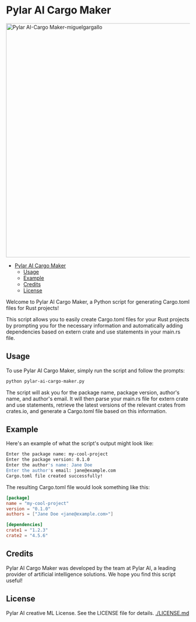 # Pylar AI Cargo Maker

<img width="640" alt="Pylar AI-Cargo Maker-miguelgargallo" src="https://user-images.githubusercontent.com/5947268/210122458-e209926f-4ae9-4b5e-ab0a-72c24783cfce.png">

- [Pylar AI Cargo Maker](#pylar-ai-cargo-maker)
  - [Usage](#usage)
  - [Example](#example)
  - [Credits](#credits)
  - [License](#license)

Welcome to Pylar AI Cargo Maker, a Python script for generating Cargo.toml files for Rust projects!

This script allows you to easily create Cargo.toml files for your Rust projects by prompting you for the necessary information and automatically adding dependencies based on extern crate and use statements in your main.rs file.

## Usage

To use Pylar AI Cargo Maker, simply run the script and follow the prompts:

```bash
python pylar-ai-cargo-maker.py
```

The script will ask you for the package name, package version, author's name, and author's email. It will then parse your main.rs file for extern crate and use statements, retrieve the latest versions of the relevant crates from crates.io, and generate a Cargo.toml file based on this information.

## Example

Here's an example of what the script's output might look like:

```bash
Enter the package name: my-cool-project
Enter the package version: 0.1.0
Enter the author's name: Jane Doe
Enter the author's email: jane@example.com
Cargo.toml file created successfully!
```

The resulting Cargo.toml file would look something like this:

```toml
[package]
name = "my-cool-project"
version = "0.1.0"
authors = ["Jane Doe <jane@example.com>"]

[dependencies]
crate1 = "1.2.3"
crate2 = "4.5.6"
```

## Credits

Pylar AI Cargo Maker was developed by the team at Pylar AI, a leading provider of artificial intelligence solutions. We hope you find this script useful!

## License

Pylar AI creative ML License. See the LICENSE file for details. [./LICENSE.md](https://github.com/miguelgargallo/Pylar-AI-Cargo-Maker/blob/master/License.md)
